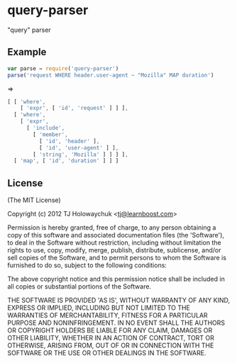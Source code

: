 
# query-parser

  "query" parser

## Example

```js
var parse = require('query-parser')
parse('request WHERE header.user-agent ~ "Mozilla" MAP duration')
```

=>

```js
[ [ 'where',
    [ 'expr', [ 'id', 'request' ] ] ],
  [ 'where',
    [ 'expr',
      [ 'include',
        [ 'member',
          [ 'id', 'header' ],
          [ 'id', 'user-agent' ] ],
        [ 'string', 'Mozilla' ] ] ] ],
  [ 'map', [ 'id', 'duration' ] ] ]
```

## License 

(The MIT License)

Copyright (c) 2012 TJ Holowaychuk &lt;tj@learnboost.com&gt;

Permission is hereby granted, free of charge, to any person obtaining
a copy of this software and associated documentation files (the
'Software'), to deal in the Software without restriction, including
without limitation the rights to use, copy, modify, merge, publish,
distribute, sublicense, and/or sell copies of the Software, and to
permit persons to whom the Software is furnished to do so, subject to
the following conditions:

The above copyright notice and this permission notice shall be
included in all copies or substantial portions of the Software.

THE SOFTWARE IS PROVIDED 'AS IS', WITHOUT WARRANTY OF ANY KIND,
EXPRESS OR IMPLIED, INCLUDING BUT NOT LIMITED TO THE WARRANTIES OF
MERCHANTABILITY, FITNESS FOR A PARTICULAR PURPOSE AND NONINFRINGEMENT.
IN NO EVENT SHALL THE AUTHORS OR COPYRIGHT HOLDERS BE LIABLE FOR ANY
CLAIM, DAMAGES OR OTHER LIABILITY, WHETHER IN AN ACTION OF CONTRACT,
TORT OR OTHERWISE, ARISING FROM, OUT OF OR IN CONNECTION WITH THE
SOFTWARE OR THE USE OR OTHER DEALINGS IN THE SOFTWARE.